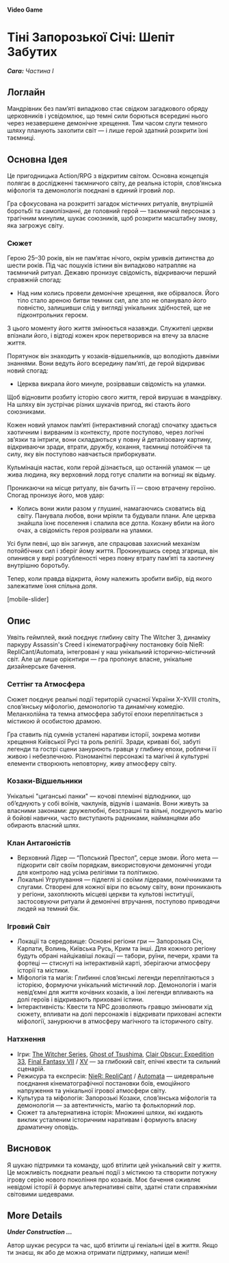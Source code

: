 #### Video Game

# Тіні Запорозької Січі: Шепіт Забутих

***Сага:** Частина І*

## Логлайн

Мандрівник без пам’яті випадково стає свідком загадкового обряду церковників і усвідомлює, що темні сили борються всередині нього через незавершене демонічне хрещення. Тим часом слуги темного шляху планують захопити світ — і лише герой здатний розкрити їхні таємниці.

## Основна Ідея

Це пригодницька Action/RPG з відкритим світом. Основна концепція полягає в дослідженні таємничого світу, де реальна історія, слов’янська міфологія та демонологія поєднані в єдиний ігровий лор.

Гра сфокусована на розкритті загадок містичних ритуалів, внутрішній боротьбі та самопізнанні, де головний герой — таємничий персонаж з трагічним минулим, шукає союзників, щоб розкрити масштабну змову, яка загрожує світу.

### Сюжет

Герою 25–30 років, він не пам’ятає нічого, окрім уривків дитинства до шести років. Під час пошуків істини він випадково натрапляє на таємничий ритуал. Дежавю пронизує свідомість, відкриваючи перший справжній спогад:

- Над ним колись провели демонічне хрещення, яке обірвалося. Його тіло стало ареною битви темних сил, але зло не опанувало його повністю, залишивши слід у вигляді унікальних здібностей, ще не підконтрольних героєм.

З цього моменту його життя змінюється назавжди. Служителі церкви впізнали його, і відтоді кожен крок перетворився на втечу за власне життя.

Порятунок він знаходить у козаків-відшельників, що володіють давніми знаннями. Вони ведуть його всередину пам’яті, де герой відкриває новий спогад:

- Церква викрала його минуле, розірвавши свідомість на уламки.

Щоб відновити розбиту історію свого життя, герой вирушає в мандрівку. На шляху він зустрічає різних шукачів пригод, які стають його союзниками.

Кожен новий уламок пам’яті (інтерактивний спогад) спочатку здається хаотичним і вирваним із контексту, проте поступово, через логічні зв’язки та інтриги, вони складаються у повну й деталізовану картину, відкриваючи зради, втрати, дружбу, кохання, таємниці потойбіччя та силу, яку він поступово навчається приборкувати.

Кульмінація настає, коли герой дізнається, що останній уламок — це жива людина, яку верховний лорд готує спалити на вогнищі як відьму.

Проникаючи на місце ритуалу, він бачить її — свою втрачену героїню. Спогад пронизує його, мов удар:

- Колись вони жили разом у глушині, намагаючись сховатись від світу. Панувала любов, вони мріяли та будували плани. Але церква знайшла їхнє поселення і спалила все дотла. Кохану вбили на його очах, а свідомість героя розірвали на уламки.

Усі були певні, що він загинув, але спрацював захисний механізм потойбічних сил і зберіг йому життя. Прокинувшись серед згарища, він опинився у вирі розгубленості через повну втрату пам’яті та хаотичну внутрішню боротьбу.

Тепер, коли правда відкрита, йому належить зробити вибір, від якого залежатиме їхня спільна доля.

[mobile-slider]

## Опис

Уявіть геймплей, який поєднує глибину світу The Witcher 3, динаміку паркуру Assassin's Creed і кінематографічну постановку боїв NieR: RepliCant/Automata, інтегровані у наш унікальний історично-містичний світ. Але це лише орієнтири — гра пропонує власне, унікальне дизайнерське бачення.

### Сеттінг та Атмосфера

Сюжет поєднує реальні події територій сучасної України X–XVIII століть, слов’янську міфологію, демонологію та динамічну комедію. Меланхолійна та темна атмосфера забутої епохи переплітається з містикою й особистою драмою.

Гра ставить під сумнів усталені наративи історії, зокрема мотиви хрещення Київської Русі та роль релігії. Зради, криваві бої, забуті легенди та гострі сцени занурюють гравця у глибину епохи, роблячи її живою і небезпечною. Різноманітні персонажі та магічні й культурні елементи створюють неповторну, живу атмосферу світу.

### Козаки-Відшельники

Унікальні "циганські панки" — кочові племінні відлюдники, що об’єднують у собі воїнів, чаклунів, відунів і шаманів. Вони живуть за власними законами: дружелюбні, безстрашні та вільні, поєднують магію й бойові навички, часто виступають радниками, найманцями або обирають власний шлях.

### Клан Антагоністів

- Верховний Лідер — “Попський Престол”, серце змови. Його мета — підкорити світ своїм порядкам, використовуючи демоничні угоди для контролю над усіма релігіями та політикою.
- Локальні Угрупування — підлеглі зі своїми лідерами, помічниками та слугами. Створені для кожної віри по всьому світу, вони проникають у регіони, захоплюють місцеві церкви та культові інституції, застосовуючи ритуали й демонічні втручання, поступово приводячи людей на темний бік.

### Ігровий Світ

- Локації та середовище: Основні регіони гри — Запорозька Січ, Карпати, Волинь, Київська Русь, Крим та інші. Для кожного регіону будуть обрані найцікавіші локації — табори, руїни, печери, храми та фортеці — стиснуті на інтерактивній карті, зберігаючи атмосферу історії та містики.
- Міфологія та магія: Глибинні слов’янські легенди переплітаються з історією, формуючи унікальний містичний лор. Демонологія і магія невід’ємні для життя кочівних козаків, а їхні легенди впливають на долі героїв і відкривають приховані істини.
- Інтерактивність: Квести та NPC дозволяють гравцю змінювати хід сюжету, впливати на долі персонажів і відкривати приховані аспекти міфології, занурюючи в атмосферу магічного та історичного світу.

### Натхнення

- Ігри: [The Witcher Series](https://www.thewitcher.com/ua/en/), [Ghost of Tsushima](https://store.steampowered.com/app/2215430/Ghost_of_Tsushima_DIRECTORS_CUT/), [Clair Obscur: Expedition 33](https://www.expedition33.com/), [Final Fantasy VII](https://store.steampowered.com/app/1462040/FINAL_FANTASY_VII_REMAKE_INTERGRADE/) / [XV](https://store.steampowered.com/app/637650/FINAL_FANTASY_XV_WINDOWS_EDITION/) — за глибокий світ, епічні квести та сильний сценарій.
- Режисура та експресія: [NieR: RepliCant](https://store.steampowered.com/app/1113560/NieR_Replicant_ver122474487139/) / [Automata](https://store.steampowered.com/app/524220/NieRAutomata/) — шедевральне поєднання кінематографічної постановки боїв, емоційного напруження та унікальної ігрової атмосфери світу.
- Культура та міфологія: Запорозькі Козаки, слов’янська міфологія та демонологія — за автентичність, магію та фольклорний лор.
- Сюжет та альтернативна історія: Множинні шляхи, які кидають виклик усталеним історичним наративам і формують власну драматичну оповідь.

## Висновок

Я шукаю підтримки та команду, щоб втілити цей унікальний світ у життя. Це можливість поєднати реальні події з містикою та створити потужну ігрову серію нового покоління про козаків. Моє бачення оживляє невідомі історії й формує альтернативні світи, здатні стати справжніми світовими шедеврами.

## More Details

***Under Construction …***

Автор шукає ресурси та час, щоб втілити ці геніальні ідеї в життя. Якщо ти знаєш, як або де можна отримати підтримку, напиши мені!